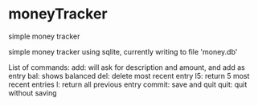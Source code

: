 # moneyTracker
simple money tracker

simple money tracker using sqlite, currently writing to file 'money.db'

List of commands:
add: will ask for description and amount, and add as entry 
bal: shows balanced
del: delete most recent entry
l5: return 5 most recent entries
l: return all previous entry
commit: save and quit
quit: quit without saving